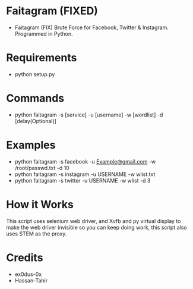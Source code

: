 # Faitagram (FIXED)
* Faitagram (FIX) Brute Force for Facebook, Twitter &amp; Instagram. Programmed in Python.

# Requirements
* python setup.py

# Commands
* python faitagram -s [service] -u [username] -w [wordlist] -d [delay(Optional)]

# Examples
* python faitagram -s facebook -u Example@gmail.com -w /root/passwd.txt -d 10
* python faitagram -s instagram -u USERNAME -w wlist.txt
* python faitagram -s twitter -u USERNAME -w wlist -d 3

# How it Works
This script uses selenium web driver, and Xvfb and py virtual display to make the web driver invisible so you can keep doing work, this script also uses STEM as the proxy.

# Credits
* ex0dus-0x
* Hassan-Tahir

